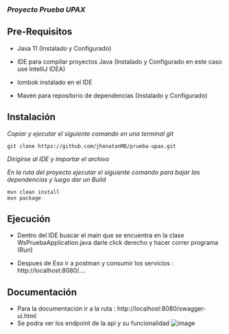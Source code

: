 
### _Proyecto Prueba UPAX_


## Pre-Requisitos


* Java 11 (Instalado y Configurado)

* IDE para compilar proyectos Java (Instalado y Configurado en este caso use IntelliJ IDEA)

* lombok instalado en el IDE

* Maven para repositorio de dependencias (Instalado y Configurado)

## Instalación

_Copiar y ejecutar el siguiente comando en una terminal git_

```
git clone https://github.com/jhonatanMD/prueba-upax.git

```

_Dirigirse al IDE y importar el archivo_

_En la ruta del proyecto ejecutar el siguiente comando para bajar las dependencias y luego dar un Build_

```
mvn clean install
mvn package 
```

## Ejecución

* Dentro del IDE buscar el main que se encuentra en la clase WsPruebaApplication.java darle click derecho y hacer correr programa (Run) 

* Despues de Eso ir a postman y consumir los servicios : http://localhost:8080/....

## Documentación

* Para la documentación ir a la ruta : http://localhost:8080/swagger-ui.html
* Se podra ver los endpoint de la api y su funcionalidad
![image](https://user-images.githubusercontent.com/48395505/209391296-0b610160-827f-48f3-8391-3fe617250ba1.png)

